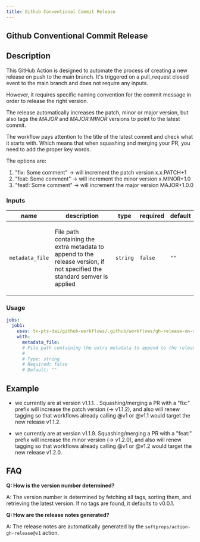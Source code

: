 ```yaml
---
title: Github Conventional Commit Release
---
```


<!-- action-docs-header source=".github/workflows/gh-release-on-main.yaml" -->
## Github Conventional Commit Release
<!-- action-docs-header source=".github/workflows/gh-release-on-main.yaml" -->

## Description

This GitHub Action is designed to automate the process of creating a new release on push to the main branch. It's triggered on a pull_request closed event to the main branch and does not require any inputs.

However, it requires specific naming convention for the commit message in order to release the right version.

The release automatically increases the patch, minor or major version, but also tags the *MAJOR* and *MAJOR.MINOR* versions to point to the latest commit.

The workflow pays attention to the title of the latest commit and check what it starts with. Which means that when squashing and merging your PR, you need to add the proper key words.

The options are:

1. "fix: Some comment" -> will increment the patch version x.x.PATCH+1
2. "feat: Some comment" -> will increment the minor version x.MINOR+1.0
3. "feat!: Some comment" -> will increment the major version MAJOR+1.0.0

<!-- action-docs-inputs source=".github/workflows/gh-release-on-main.yaml" -->
### Inputs

| name | description | type | required | default |
| --- | --- | --- | --- | --- |
| `metadata_file` | <p>File path containing the extra metadata to append to the release version, if not specified the standard semver is applied</p> | `string` | `false` | `""` |
<!-- action-docs-inputs source=".github/workflows/gh-release-on-main.yaml" -->

<!-- action-docs-outputs source=".github/workflows/gh-release-on-main.yaml" -->

<!-- action-docs-outputs source=".github/workflows/gh-release-on-main.yaml" -->

<!-- action-docs-usage source=".github/workflows/gh-release-on-main.yaml" project="tx-pts-dai/github-workflows/.github/workflows/gh-release-on-main.yaml" version="v2" -->
### Usage

```yaml
jobs:
  job1:
    uses: tx-pts-dai/github-workflows/.github/workflows/gh-release-on-main.yaml@v2
    with:
      metadata_file:
      # File path containing the extra metadata to append to the release version, if not specified the standard semver is applied
      #
      # Type: string
      # Required: false
      # Default: ""
```
<!-- action-docs-usage source=".github/workflows/gh-release-on-main.yaml" project="tx-pts-dai/github-workflows/.github/workflows/gh-release-on-main.yaml" version="v2" -->

## Example

- we currently are at version v1.1.1. . Squashing/merging a PR with a "fix:" prefix will increase the patch version (-> v1.1.2), and also will renew tagging so that workflows already calling @v1 or @v1.1 would target the new release v1.1.2.

- we currently are at version v1.1.9. Squashing/merging a PR with a "feat:" prefix will increase the minor version (-> v1.2.0), and also will renew tagging so that workflows already calling @v1 or @v1.2 would target the new release v1.2.0.

## FAQ

**Q: How is the version number determined?**

A: The version number is determined by fetching all tags, sorting them, and retrieving the latest version. If no tags are found, it defaults to v0.0.1.

**Q: How are the release notes generated?**

A: The release notes are automatically generated by the `softprops/action-gh-release@v1` action.
